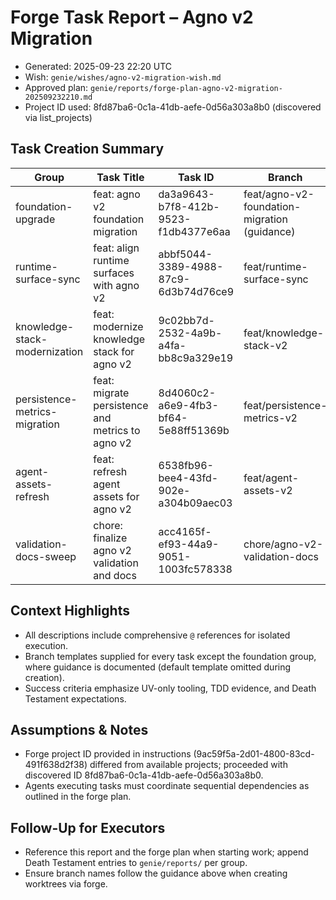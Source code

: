 # Forge Task Report – Agno v2 Migration
- Generated: 2025-09-23 22:20 UTC
- Wish: `genie/wishes/agno-v2-migration-wish.md`
- Approved plan: `genie/reports/forge-plan-agno-v2-migration-202509232210.md`
- Project ID used: 8fd87ba6-0c1a-41db-aefe-0d56a303a8b0 (discovered via list_projects)

## Task Creation Summary
| Group | Task Title | Task ID | Branch | Complexity | Reasoning |
| --- | --- | --- | --- | --- | --- |
| foundation-upgrade | feat: agno v2 foundation migration | da3a9643-b7f8-412b-9523-f1db4377e6aa | feat/agno-v2-foundation-migration (guidance) | Complex | high/think harder |
| runtime-surface-sync | feat: align runtime surfaces with agno v2 | abbf5044-3389-4988-87c9-6d3b74d76ce9 | feat/runtime-surface-sync | Medium | medium/think hard |
| knowledge-stack-modernization | feat: modernize knowledge stack for agno v2 | 9c02bb7d-2532-4a9b-a4fa-bb8c9a329e19 | feat/knowledge-stack-v2 | Complex | high/think harder |
| persistence-metrics-migration | feat: migrate persistence and metrics to agno v2 | 8d4060c2-a6e9-4fb3-bf64-5e88ff51369b | feat/persistence-metrics-v2 | Complex | high/think harder |
| agent-assets-refresh | feat: refresh agent assets for agno v2 | 6538fb96-bee4-43fd-902e-a304b09aec03 | feat/agent-assets-v2 | Complex | high/think harder |
| validation-docs-sweep | chore: finalize agno v2 validation and docs | acc4165f-ef93-44a9-9051-1003fc578338 | chore/agno-v2-validation-docs | Complex | high/think harder |

## Context Highlights
- All descriptions include comprehensive `@` references for isolated execution.
- Branch templates supplied for every task except the foundation group, where guidance is documented (default template omitted during creation).
- Success criteria emphasize UV-only tooling, TDD evidence, and Death Testament expectations.

## Assumptions & Notes
- Forge project ID provided in instructions (9ac59f5a-2d01-4800-83cd-491f638d2f38) differed from available projects; proceeded with discovered ID 8fd87ba6-0c1a-41db-aefe-0d56a303a8b0.
- Agents executing tasks must coordinate sequential dependencies as outlined in the forge plan.

## Follow-Up for Executors
- Reference this report and the forge plan when starting work; append Death Testament entries to `genie/reports/` per group.
- Ensure branch names follow the guidance above when creating worktrees via forge.
